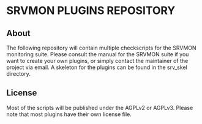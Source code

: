 # SRVMON PLUGINS REPOSITORY
## About
The following repository will contain multiple checkscripts for the
SRVMON monitoring suite. Please consult the manual for the SRVMON
suite if you want to create your own plugins, or simply contact the
maintainer of the project via email. A skeleton for the plugins can
be found in the srv_skel directory.
## License
Most of the scripts will be published under the AGPLv2 or AGPLv3.
Please note that most plugins have their own license file.
